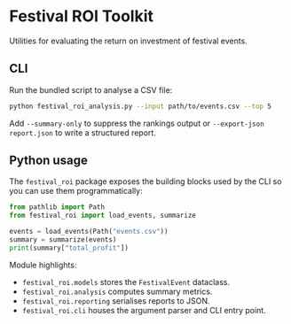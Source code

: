 # Festival ROI Toolkit

Utilities for evaluating the return on investment of festival events.

## CLI

Run the bundled script to analyse a CSV file:

```bash
python festival_roi_analysis.py --input path/to/events.csv --top 5
```

Add `--summary-only` to suppress the rankings output or `--export-json report.json` to
write a structured report.

## Python usage

The `festival_roi` package exposes the building blocks used by the CLI so you can use
them programmatically:

```python
from pathlib import Path
from festival_roi import load_events, summarize

events = load_events(Path("events.csv"))
summary = summarize(events)
print(summary["total_profit"])
```

Module highlights:
- `festival_roi.models` stores the `FestivalEvent` dataclass.
- `festival_roi.analysis` computes summary metrics.
- `festival_roi.reporting` serialises reports to JSON.
- `festival_roi.cli` houses the argument parser and CLI entry point.
